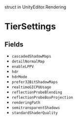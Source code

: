 struct in UnityEditor.Rendering
# TierSettings

## Fields
- `cascadedShadowMaps`
- `detailNormalMap`
- `enableLPPV`
- `hdr`
- `hdrMode`
- `prefer32BitShadowMaps`
- `realtimeGICPUUsage`
- `reflectionProbeBlending`
- `reflectionProbeBoxProjection`
- `renderingPath`
- `semitransparentShadows`
- `standardShaderQuality`
